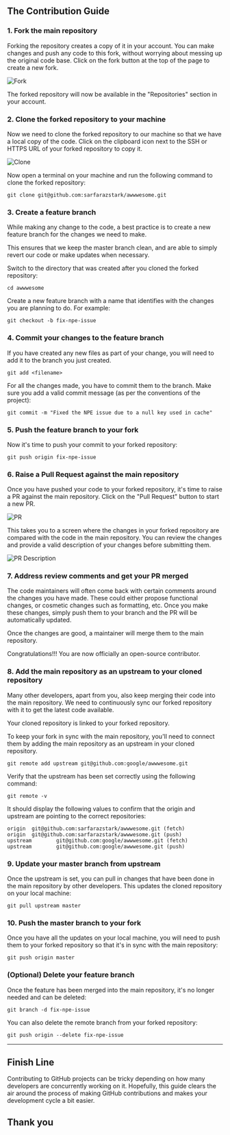 ## The Contribution Guide

### 1. Fork the main repository
Forking the repository creates a copy of it in your account. You can make changes and push any code to this fork, without worrying about messing up the original code base. Click on the fork button at the top of the page to create a new fork.

![Fork](https://cdn.hashnode.com/res/hashnode/image/upload/v1661593020179/vld5wbqtH.png)

The forked repository will now be available in the "Repositories" section in your account.

### 2. Clone the forked repository to your machine
Now we need to clone the forked repository to our machine so that we have a local copy of the code. Click on the clipboard icon next to the SSH or HTTPS URL of your forked repository to copy it.

![Clone](https://cdn.hashnode.com/res/hashnode/image/upload/v1661593021938/T6GxIDT3l.png)

Now open a terminal on your machine and run the following command to clone the forked repository:
```
git clone git@github.com:sarfarazstark/awwwesome.git
```

### 3. Create a feature branch
While making any change to the code, a best practice is to create a new feature branch for the changes we need to make. 

This ensures that we keep the master branch clean, and are able to simply revert our code or make updates when necessary.

Switch to the directory that was created after you cloned the forked repository:
```
cd awwwesome
```

Create a new feature branch with a name that identifies with the changes you are planning to do. For example:
```
git checkout -b fix-npe-issue
```

### 4. Commit your changes to the feature branch
If you have created any new files as part of your change, you will need to add it to the branch you just created.
```
git add <filename>
```

For all the changes made, you have to commit them to the branch. Make sure you add a valid commit message (as per the conventions of the project):
```
git commit -m "Fixed the NPE issue due to a null key used in cache"
```

### 5. Push the feature branch to your fork
Now it's time to push your commit to your forked repository:
```
git push origin fix-npe-issue
```

### 6. Raise a Pull Request against the main repository
Once you have pushed your code to your forked repository, it's time to raise a PR against the main repository. Click on the "Pull Request" button to start a new PR.

![PR](https://cdn.hashnode.com/res/hashnode/image/upload/v1661593023780/CI7vfpgpf.png)

This takes you to a screen where the changes in your forked repository are compared with the code in the main repository. You can review the changes and provide a valid description of your changes before submitting them.

![PR Description](https://cdn.hashnode.com/res/hashnode/image/upload/v1661593025254/J3Vp11vg9.png)

### 7. Address review comments and get your PR merged
The code maintainers will often come back with certain comments around the changes you have made. These could either propose functional changes, or cosmetic changes such as formatting, etc. Once you make these changes, simply push them to your branch and the PR will be automatically updated.

Once the changes are good, a maintainer will merge them to the main repository. 

Congratulations!!! You are now officially an open-source contributor.

### 8. Add the main repository as an upstream to your cloned repository
Many other developers, apart from you, also keep merging their code into the main repository. We need to continuously sync our forked repository with it to get the latest code available.

Your cloned repository is linked to your forked repository. 

To keep your fork in sync with the main repository, you'll need to connect them by adding the main repository as an upstream in your cloned repository.
```
git remote add upstream git@github.com:google/awwwesome.git
```

Verify that the upstream has been set correctly using the following command:
```
git remote -v
```

It should display the following values to confirm that the origin and upstream are pointing to the correct repositories:
```
origin  git@github.com:sarfarazstark/awwwesome.git (fetch)
origin  git@github.com:sarfarazstark/awwwesome.git (push)
upstream        git@github.com:google/awwwesome.git (fetch)
upstream        git@github.com:google/awwwesome.git (push)
```

### 9. Update your master branch from upstream
Once the upstream is set, you can pull in changes that have been done in the main repository by other developers. This updates the cloned repository on your local machine:
```
git pull upstream master
```

### 10. Push the master branch to your fork
Once you have all the updates on your local machine, you will need to push them to your forked repository so that it's in sync with the main repository:
```
git push origin master
```

### (Optional) Delete your feature branch
Once the feature has been merged into the main repository, it's no longer needed and can be deleted:
```
git branch -d fix-npe-issue
```

You can also delete the remote branch from your forked repository:
```
git push origin --delete fix-npe-issue
```
---

## Finish Line
Contributing to GitHub projects can be tricky depending on how many developers are concurrently working on it.
Hopefully, this guide clears the air around the process of making GitHub contributions and makes your development cycle a bit easier.

## Thank you